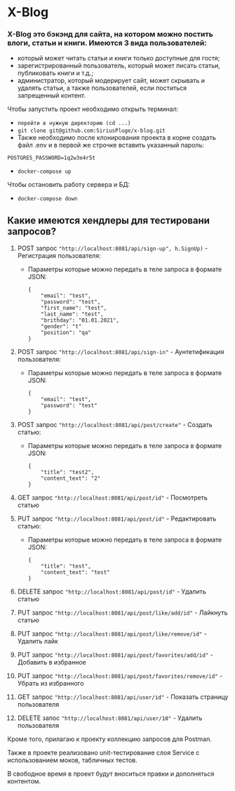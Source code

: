 # X-Blog
### X-Blog это бэкэнд для сайта, на котором можно постить влоги, статьи и книги. Имеются 3 вида пользователей:
- который может читать статьи и книги только доступные для гостя;
- зарегистрированный пользователь, который может писать статьи, публиковать книги и т.д.;
- администратор, который модерирует сайт, может скрывать и удалять статьи, а также пользователей, если поститься запрещенный контент.

Чтобы запустить проект необходимо открыть терминал:
- ``` перейти в нужную директорию (cd ...) ```
- ``` git clone git@github.com:SiriusPluge/x-blog.git ```
- Также необходимо после клонирования проекта в корне создать файл .env и в первой же строчке вставить указанный пароль:
```
POSTGRES_PASSWORD=1q2w3e4r5t
```
- ``` docker-compose up ```

Чтобы остановить работу сервера и БД:

- ``` docker-compose down ```



## Какие имеются хендлеры для тестировани запросов?

1) POST запрос ```"http://localhost:8081/api/sign-up", h.SignUp)``` - Регистрация пользователя:
    - Параметры которые можно передать в теле запроса в формате JSON:
        ```
        {
            "email": "test",
            "password": "test",
            "first_name": "test",
            "last_name": "test",
            "brithday": "01.01.2021",
	        "gender": "t"
            "position": "qa"
        }
        ``` 
2) POST запрос ```"http://localhost:8081/api/sign-in"``` - Аунтетификация пользователя:
    - Параметры которые можно передать в теле запроса в формате JSON:
        ```
        {
            "email": "test",
            "password": "test"
        }
        ``` 
3) POST запрос ```"http://localhost:8081/api/post/create"``` - Создать статью:
    - Параметры которые можно передать в теле запроса в формате JSON:
        ```
        {
            "title": "test2",
            "content_text": "2"
        }
        ``` 
4) GET запрос ```"http://localhost:8081/api/post/id"``` - Посмотреть статью

5) PUT запрос ```"http://localhost:8081/api/post/id"``` - Редактировать статью:
     - Параметры которые можно передать в теле запроса в формате JSON:
        ```
        {
            "title": "test",
            "content_text": "test"
        }
        ``` 
6) DELETE запрос ```"http://localhost:8081/api/post/id"``` - Удалить статью

7) PUT запрос ```"http://localhost:8081/api/post/like/add/id"``` - Лайкнуть статью

8) PUT запрос ```"http://localhost:8081/api/post/like/remove/id"``` - Удалить лайк

9) PUT запрос ```"http://localhost:8081/api/post/favorites/add/id"``` - Добавить в избранное

10) PUT запрос ```"http://localhost:8081/api/post/favorites/remove/id"``` - Убрать из избранного	
			
11) GET запрос ```"http://localhost:8081/api/user/id"``` - Показать страницу пользователя
			
12) DELETE запос ```"http://localhost:8081/api/user/10"``` - Удалить пользователя

Кроме того, прилагаю к проекту коллекцию запросов для Postman.

Также в проекте реализовано unit-тестирование слоя Service с использованием моков, табличных тестов.

В свободное время в проект будут вноситься правки и дополняться контентом.
